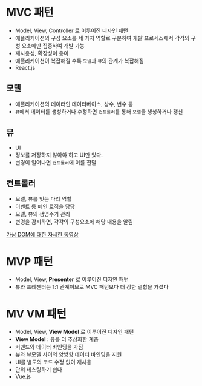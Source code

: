 # MVC 패턴

- Model, View, Controller 로 이루어진 디자인 패턴
- 애플리케이션의 구성 요소를 세 가지 역할로 구분하여 개발 프로세스에서 각각의 구성 요소에만 집중하여 개발 가능
- 재사용성, 확장성이 용이
- 애플리케이션이 복잡해질 수록 `모델`과 `뷰`의 관계가 복잡해짐
- React.js

## 모델

- 애플리케이션의 데이터인 데이터베이스, 상수, 변수 등
- `뷰`에서 데이터를 생성하거나 수정하면 `컨트롤러`를 통해 `모델`을 생성하거나 갱신

## 뷰

- UI
- 정보를 저장하지 않아야 하고 UI만 있다.
- 변경이 일어나면 `컨트롤러`에 이를 전달

## 컨트롤러

- 모델, 뷰를 잇는 다리 역할
- 이벤트 등 메인 로직을 담당
- 모델, 뷰의 생명주기 관리
- 변경을 감지하면, 각각의 구성요소에 해당 내용을 알림

[가상 DOM에 대한 자세한 동영상](http://bit.ly/3hDX620)

# MVP 패턴

- Model, View, **Presenter** 로 이루어진 디자인 패턴
- 뷰와 프레젠터는 1:1 관계이므로 MVC 패턴보다 더 강한 결합을 가졌다

# MV VM 패턴

- Model, View, **View Model** 로 이루어진 디자인 패턴
- **View Model** : 뷰를 더 추상화한 계층
- 커맨드와 데이터 바인딩을 가짐
- 뷰와 뷰모델 사이의 양방향 데이터 바인딩을 지원
- UI를 별도의 코드 수정 없이 재사용
- 단위 테스팅하기 쉽다
- Vue.js
